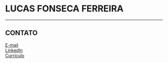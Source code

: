 # LUCAS FONSECA FERREIRA 
---
## CONTATO
[E-mail](mailto:flucasfonseca@gmail.com) \
[LinkedIn](https://www.linkedin.com/in/lucas-fonseca-ferreira-07663a179/) \
[Currículo](https://drive.google.com/file/d/1YBPyGSCOau0BnKLawVk8wtfMLD4gkjxO/view?usp=sharing) 